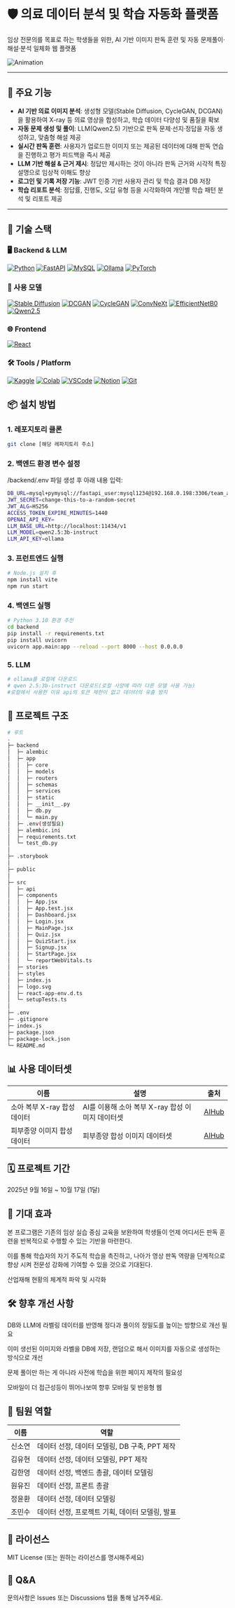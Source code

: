 # 🛡️ 의료 데이터 분석 및 학습 자동화 플랫폼

임상 전문의를 목표로 하는 학생들을 위한, AI 기반 이미지 판독 훈련 및 자동 문제풀이·해설·분석 일체화 웹 플랫폼

![Animation](https://github.com/user-attachments/assets/e82a308e-1073-4cb9-be70-154d506ef2bb)


---

## 🚀 주요 기능

- **AI 기반 의료 이미지 분석**: 생성형 모델(Stable Diffusion, CycleGAN, DCGAN)을 활용하여 X-ray 등 의료 영상을 합성하고, 학습 데이터 다양성 및 품질을 확보
- **자동 문제 생성 및 풀이**: LLM(Qwen2.5) 기반으로 판독 문제·선지·정답을 자동 생성하고, 맞춤형 해설 제공
- **실시간 판독 훈련**: 사용자가 업로드한 이미지 또는 제공된 데이터에 대해 판독 연습을 진행하고 평가 피드백을 즉시 제공
- **LLM 기반 해설 & 근거 제시**: 정답만 제시하는 것이 아니라 판독 근거와 시각적 특징 설명으로 임상적 이해도 향상
- **로그인 및 기록 저장 기능**: JWT 인증 기반 사용자 관리 및 학습 결과 DB 저장
- **학습 리포트 분석**: 정답률, 진행도, 오답 유형 등을 시각화하여 개인별 학습 패턴 분석 및 리포트 제공

---

## 🧪 기술 스택

### 🖥️ Backend & LLM
[![Python](https://img.shields.io/badge/Python3.10-3776AB?logo=python&logoColor=white)](https://www.python.org/)
[![FastAPI](https://img.shields.io/badge/FastAPI-009688?logo=fastapi&logoColor=white)](https://fastapi.tiangolo.com/)
[![MySQL](https://img.shields.io/badge/MySQL-4479A1?logo=mysql&logoColor=white)](https://www.mysql.com/)
[![Ollama](https://img.shields.io/badge/Ollama-000000?logo=ollama&logoColor=white)](https://ollama.com/)
[![PyTorch](https://img.shields.io/badge/PyTorch-EE4C2C?logo=pytorch&logoColor=white)](https://pytorch.org/)

### 🤖 사용 모델
[![Stable Diffusion](https://img.shields.io/badge/Stable%20Diffusion-000000?logo=ai&logoColor=white)](https://stablediffusionweb.com/)
[![DCGAN](https://img.shields.io/badge/DCGAN-FF6B81?logo=deep-learning&logoColor=white)](https://papers.nips.cc/)
[![CycleGAN](https://img.shields.io/badge/CycleGAN-6E44FF?logo=deep-learning&logoColor=white)](https://junyanz.github.io/CycleGAN/)
[![ConvNeXt](https://img.shields.io/badge/ConvNeXt-0A84FF?logo=deep-learning&logoColor=white)](https://arxiv.org/abs/2201.03545)
[![EfficientNetB0](https://img.shields.io/badge/EfficientNet--B0-00C853?logo=deep-learning&logoColor=white)](https://arxiv.org/abs/1905.11946)
[![Qwen2.5](https://img.shields.io/badge/Qwen2.5--3B--Instruct-3C3C3C?logo=ai&logoColor=white)](https://qwen.ai/)

### 🌐 Frontend
[![React](https://img.shields.io/badge/React-61DAFB?logo=react&logoColor=black)](https://react.dev/)

### 🛠️ Tools / Platform
[![Kaggle](https://img.shields.io/badge/Kaggle-20BEFF?logo=kaggle&logoColor=white)](https://www.kaggle.com/)
[![Colab](https://img.shields.io/badge/Google%20Colab-F9AB00?logo=googlecolab&logoColor=white)](https://colab.research.google.com/)
[![VSCode](https://img.shields.io/badge/VSCode-0078D4?logo=visualstudiocode&logoColor=white)](https://code.visualstudio.com/)
[![Notion](https://img.shields.io/badge/Notion-000000?logo=notion&logoColor=white)](https://www.notion.so/)
[![Git](https://img.shields.io/badge/Git-F05032?logo=git&logoColor=white)](https://git-scm.com/)


## 📦 설치 방법

### 1. 레포지토리 클론

```bash
git clone [해당 레파지토리 주소]
```

### 2. 백엔드 환경 변수 설정

/backend/.env 파일 생성 후 아래 내용 입력:

```bash
DB_URL=mysql+pymysql://fastapi_user:mysql1234@192.168.0.198:3306/team_ai_quiz_db?charset=utf8mb4
JWT_SECRET=change-this-to-a-random-secret
JWT_ALG=HS256
ACCESS_TOKEN_EXPIRE_MINUTES=1440
OPENAI_API_KEY=
LLM_BASE_URL=http://localhost:11434/v1
LLM_MODEL=qwen2.5:3b-instruct
LLM_API_KEY=ollama
```

### 3. 프런트엔드 실행

```bash
# Node.js 설치 후
npm install vite
npm run start
```

### 4. 백엔드 실행

```bash
# Python 3.10 환경 추천
cd backend
pip install -r requirements.txt
pip install uvicorn
uvicorn app.main:app --reload --port 8000 --host 0.0.0.0
```

### 5. LLM

```bash
# ollama를 로컬에 다운로드
# qwen 2.5:3b-instruct 다운로드(로컬 사양에 따라 다른 모델 사용 가능)
#로컬에서 사용한 이유 api의 토큰 제한이 없고 데이터의 유출 방지
```

## 📂 프로젝트 구조

```bash
# 루트
.
├─ backend
│  ├─ alembic
│  ├─ app
│  │  ├─ core
│  │  ├─ models
│  │  ├─ routers
│  │  ├─ schemas
│  │  ├─ services
│  │  ├─ static
│  │  ├─ __init__.py
│  │  ├─ db.py
│  │  └─ main.py
│  ├─ .env(생성필요)                 
│  ├─ alembic.ini
│  ├─ requirements.txt
│  └─ test_db.py
│
├─ .storybook             
│
├─ public                  
│
├─ src                     
│  ├─ api
│  ├─ components
│  │  ├─ App.jsx
│  │  ├─ App.test.jsx
│  │  ├─ Dashboard.jsx
│  │  ├─ Login.jsx
│  │  ├─ MainPage.jsx
│  │  ├─ Quiz.jsx
│  │  ├─ QuizStart.jsx
│  │  ├─ Signup.jsx
│  │  ├─ StartPage.jsx
│  │  └─ reportWebVitals.ts
│  ├─ stories
│  ├─ styles
│  ├─ index.js
│  ├─ logo.svg
│  ├─ react-app-env.d.ts
│  └─ setupTests.ts
│
├─ .env                     
├─ .gitignore
├─ index.js                 
├─ package.json
├─ package-lock.json
└─ README.md
```


## 📊 사용 데이터셋

| 이름 | 설명 | 출처 |
|---|---|---|
| 소아 복부 X-ray 합성데이터 | AI를 이용해 소아 복부 X-ray 합성 이미지 데이터셋 | [AIHub](https://aihub.or.kr/aihubdata/data/view.do?pageIndex=1&currMenu=&topMenu=&srchOptnCnd=OPTNCND001&searchKeyword=%EC%A0%84%EA%B8%B0+%EC%84%A4%EB%B9%84&srchDetailCnd=DETAILCND001&srchOrder=ORDER001&srchPagePer=80&srchDataRealmCode=REALM005&aihubDataSe=data&dataSetSn=71771) |
| 피부종양 이미지 합성 데이터 | 피부종양 합성 이미지 데이터셋 | [AIHub](https://aihub.or.kr/aihubdata/data/view.do?pageIndex=1&currMenu=&topMenu=&srchOptnCnd=OPTNCND001&searchKeyword=%EC%A0%84%EA%B8%B0+%EC%84%A4%EB%B9%84&srchDetailCnd=DETAILCND001&srchOrder=ORDER001&srchPagePer=80&srchDataRealmCode=REALM005&aihubDataSe=data&dataSetSn=71771) |


## 🗓️ 프로젝트 기간

2025년 9월 16일 ~ 10월 17일 (1달)

## 🎯 기대 효과

본 프로그램은 기존의 임상 실습 중심 교육을 보완하여 학생들이 언제 어디서든 판독 훈련을 반복적으로 수행할 수 있는 기반을 마련한다. 

이를 통해 학습자의 자기 주도적 학습을 촉진하고, 나아가 영상 판독 역량을 단계적으로 향상 시켜 전문성 강화에 기여할 수 있을 것으로 기대된다.

산업재해 현황의 체계적 파악 및 시각화


## 🛠️ 향후 개선 사항

DB와 LLM에 라벨링 데이터를 반영해 정다과 풀이의 정밀도를 높이는 방향으로 개선 필요

이미 생선된 이미지와 라벨을 DB에 저장, 랜덤으로 해서 이미지를 자동으로 생성하는 방식으로 개선

문제 풀이만 하는 게 아니라 사전에 학습을 위한 페이지 제작의 필요성

모바일이 더 접근성등이 뛰어나보여 향후 모바일 및 반응형 웹


## 👥 팀원 역할

| 이름 | 역할 |
|---|---|
| 신소연 | 데이터 선정, 데이터 모델링, DB 구축, PPT 제작 |
| 김유현 | 데이터 선정, 데이터 모델링, PPT 제작 |
| 김한영 | 데이터 선정, 백엔드 총괄, 데이터 모델링 |
| 원유진 | 데이터 선정, 프론트 총괄 |
| 정윤환 | 데이터 선정, 데이터 모델링 |
| 조민수 | 데이터 선정, 프로젝트 기획, 데이터 모델링, 발표 |


## 📄 라이선스

MIT License (또는 원하는 라이선스를 명시해주세요)

## 🙋 Q&A

문의사항은 Issues 또는 Discussions 탭을 통해 남겨주세요.
